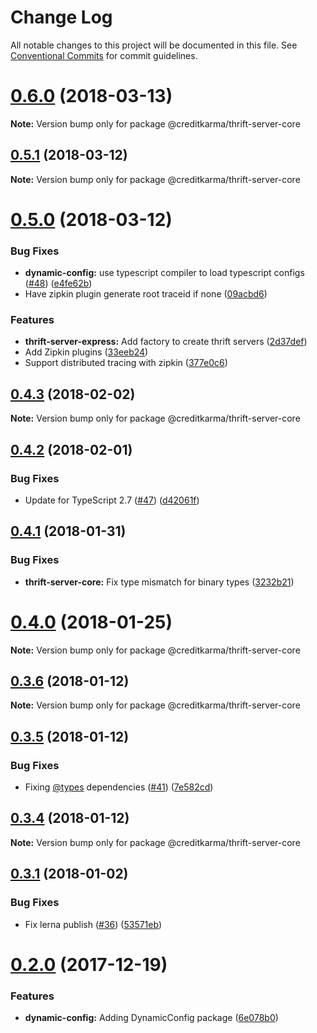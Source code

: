 # Change Log

All notable changes to this project will be documented in this file.
See [Conventional Commits](https://conventionalcommits.org) for commit guidelines.

<a name="0.6.0"></a>
# [0.6.0](https://github.com/creditkarma/thrift-server/tree/master/packages/thrift-server-core/compare/v0.5.1...v0.6.0) (2018-03-13)




**Note:** Version bump only for package @creditkarma/thrift-server-core

<a name="0.5.1"></a>
## [0.5.1](https://github.com/creditkarma/thrift-server/tree/master/packages/thrift-server-core/compare/v0.5.0...v0.5.1) (2018-03-12)




**Note:** Version bump only for package @creditkarma/thrift-server-core

<a name="0.5.0"></a>
# [0.5.0](https://github.com/creditkarma/thrift-server/tree/master/packages/thrift-server-core/compare/v0.4.3...v0.5.0) (2018-03-12)


### Bug Fixes

* **dynamic-config:** use typescript compiler to load typescript configs ([#48](https://github.com/creditkarma/thrift-server/tree/master/packages/thrift-server-core/issues/48)) ([e4fe62b](https://github.com/creditkarma/thrift-server/tree/master/packages/thrift-server-core/commit/e4fe62b))
* Have zipkin plugin generate root traceid if none ([09acbd6](https://github.com/creditkarma/thrift-server/tree/master/packages/thrift-server-core/commit/09acbd6))


### Features

* **thrift-server-express:** Add factory to create thrift servers ([2d37def](https://github.com/creditkarma/thrift-server/tree/master/packages/thrift-server-core/commit/2d37def))
* Add Zipkin plugins ([33eeb24](https://github.com/creditkarma/thrift-server/tree/master/packages/thrift-server-core/commit/33eeb24))
* Support distributed tracing with zipkin ([377e0c6](https://github.com/creditkarma/thrift-server/tree/master/packages/thrift-server-core/commit/377e0c6))




<a name="0.4.3"></a>
## [0.4.3](https://github.com/creditkarma/thrift-server/tree/master/packages/thrift-server-core/compare/v0.4.2...v0.4.3) (2018-02-02)




**Note:** Version bump only for package @creditkarma/thrift-server-core

<a name="0.4.2"></a>
## [0.4.2](https://github.com/creditkarma/thrift-server/tree/master/packages/thrift-server-core/compare/v0.4.1...v0.4.2) (2018-02-01)


### Bug Fixes

* Update for TypeScript 2.7 ([#47](https://github.com/creditkarma/thrift-server/tree/master/packages/thrift-server-core/issues/47)) ([d42061f](https://github.com/creditkarma/thrift-server/tree/master/packages/thrift-server-core/commit/d42061f))




<a name="0.4.1"></a>
## [0.4.1](https://github.com/creditkarma/thrift-server/tree/master/packages/thrift-server-core/compare/v0.4.0...v0.4.1) (2018-01-31)


### Bug Fixes

* **thrift-server-core:** Fix type mismatch for binary types ([3232b21](https://github.com/creditkarma/thrift-server/tree/master/packages/thrift-server-core/commit/3232b21))




<a name="0.4.0"></a>
# [0.4.0](https://github.com/creditkarma/thrift-server/tree/master/packages/thrift-server-core/compare/v0.3.6...v0.4.0) (2018-01-25)




**Note:** Version bump only for package @creditkarma/thrift-server-core

<a name="0.3.6"></a>
## [0.3.6](https://github.com/creditkarma/thrift-server/tree/master/packages/thrift-server-core/compare/v0.3.5...v0.3.6) (2018-01-12)




**Note:** Version bump only for package @creditkarma/thrift-server-core

<a name="0.3.5"></a>
## [0.3.5](https://github.com/creditkarma/thrift-server/tree/master/packages/thrift-server-core/compare/v0.3.4...v0.3.5) (2018-01-12)


### Bug Fixes

* Fixing [@types](https://github.com/types) dependencies ([#41](https://github.com/creditkarma/thrift-server/tree/master/packages/thrift-server-core/issues/41)) ([7e582cd](https://github.com/creditkarma/thrift-server/tree/master/packages/thrift-server-core/commit/7e582cd))




<a name="0.3.4"></a>
## [0.3.4](https://github.com/creditkarma/thrift-server/tree/master/packages/thrift-server-core/compare/v0.3.3...v0.3.4) (2018-01-12)




**Note:** Version bump only for package @creditkarma/thrift-server-core

<a name="0.3.1"></a>
## [0.3.1](https://github.com/creditkarma/thrift-server/tree/master/packages/thrift-server-core/compare/v0.3.0...v0.3.1) (2018-01-02)


### Bug Fixes

* Fix lerna publish ([#36](https://github.com/creditkarma/thrift-server/tree/master/packages/thrift-server-core/issues/36)) ([53571eb](https://github.com/creditkarma/thrift-server/tree/master/packages/thrift-server-core/commit/53571eb))




<a name="0.2.0"></a>
# [0.2.0](https://github.com/creditkarma/thrift-server/tree/master/packages/thrift-server-core/compare/v0.1.3...v0.2.0) (2017-12-19)


### Features

* **dynamic-config:** Adding DynamicConfig package ([6e078b0](https://github.com/creditkarma/thrift-server/tree/master/packages/thrift-server-core/commit/6e078b0))
